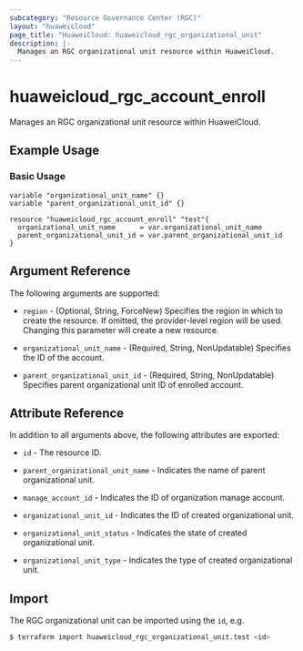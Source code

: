```yaml
---
subcategory: "Resource Governance Center (RGC)"
layout: "huaweicloud"
page_title: "HuaweiCloud: huaweicloud_rgc_organizational_unit"
description: |-
  Manages an RGC organizational unit resource within HuaweiCloud.
---
```


# huaweicloud_rgc_account_enroll

Manages an RGC organizational unit resource within HuaweiCloud.

## Example Usage

### Basic Usage

```hcl
variable "organizational_unit_name" {}
variable "parent_organizational_unit_id" {}

resource "huaweicloud_rgc_account_enroll" "test"{
  organizational_unit_name      = var.organizational_unit_name
  parent_organizational_unit_id = var.parent_organizational_unit_id
}
```

## Argument Reference

The following arguments are supported:

* `region` - (Optional, String, ForceNew) Specifies the region in which to create the resource.
  If omitted, the provider-level region will be used. Changing this parameter will create a new resource.

* `organizational_unit_name` - (Required, String, NonUpdatable) Specifies the ID of the account.

* `parent_organizational_unit_id` - (Required, String, NonUpdatable) Specifies parent organizational
  unit ID of enrolled account.

## Attribute Reference

In addition to all arguments above, the following attributes are exported:

* `id` - The resource ID.

* `parent_organizational_unit_name` - Indicates the name of parent organizational unit.

* `manage_account_id` - Indicates the ID of organization manage account.

* `organizational_unit_id` - Indicates the ID of created organizational unit.

* `organizational_unit_status` - Indicates the state of created organizational unit.

* `organizational_unit_type` - Indicates the type of created organizational unit.

## Import

The RGC organizational unit can be imported using the `id`, e.g.

```bash
$ terraform import huaweicloud_rgc_organizational_unit.test <id>
```
